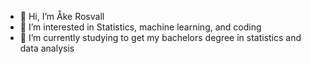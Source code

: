 - 👋 Hi, I’m Åke Rosvall
- 👀 I’m interested in Statistics, machine learning, and coding
- 🌱 I’m currently studying to get my bachelors degree in statistics and data analysis
